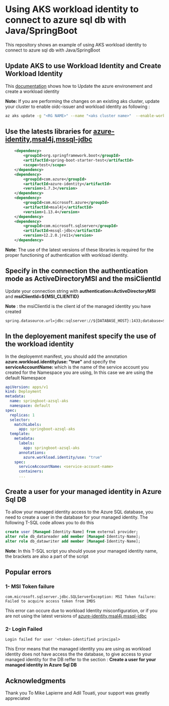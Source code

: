 # Using AKS workload identity to connect to azure sql db with Java/SpringBoot

This repository shows an example of using AKS workload identity to connect to azure sql db with Java/SpringBoot

## Update AKS to use Workload Identity and Create Workload Identity

This [documentation](https://learn.microsoft.com/en-us/azure/aks/learn/tutorial-kubernetes-workload-identity) shows how to Update the azure environement and create a workload identity 

**Note:** If you are performing the changes on an existing aks cluster, update your cluster to enable oidc-issuer and workload identity as following :
```bash
az aks update -g "<RG NAME>" --name "<aks cluster name>"  --enable-workload-identity --enable-oidc-issuer
```
## Use the latests libraries for [azure-identity](https://mvnrepository.com/artifact/com.azure/azure-identity),[msal4j](https://mvnrepository.com/artifact/com.microsoft.azure/msal4j),[mssql-jdbc](https://mvnrepository.com/artifact/com.microsoft.sqlserver/mssql-jdbc)

```xml
    <dependency>
        <groupId>org.springframework.boot</groupId>
        <artifactId>spring-boot-starter-test</artifactId>
        <scope>test</scope>
    </dependency>
    <dependency>
        <groupId>com.azure</groupId>
        <artifactId>azure-identity</artifactId>
        <version>1.7.3</version>
    </dependency>
    <dependency>
        <groupId>com.microsoft.azure</groupId>
        <artifactId>msal4j</artifactId>
        <version>1.13.4</version>
    </dependency>
    <dependency>
        <groupId>com.microsoft.sqlserver</groupId>
        <artifactId>mssql-jdbc</artifactId>
        <version>12.2.0.jre11</version>
    </dependency>
```

**Note**: The use of the latest versions of these libraries is required for the proper functioning of authentication with workload identity.

## Specify in the connection the authentication mode as ActiveDirectoryMSI and the msiClientId
Update your connection string with **authentication=ActiveDirectoryMSI** and **msiClientId=${MSI_CLIENTID}**

**Note** : the msiClientId is the client id of the managed identity you have created
```
spring.datasource.url=jdbc:sqlserver://${DATABASE_HOST}:1433;database=${DATABASE_NAME};encrypt=true;trustServerCertificate=false;hostNameInCertificate=*.database.windows.net;loginTimeout=30;authentication=ActiveDirectoryMSI;msiClientId=${MSI_CLIENTID};
```

## In the deployement manifest specify the use of the workload identity
In the deployemnt manifest, you should add the annotation **azure.workload.identity/use: "true"** and specify the **serviceAccountName: <service-account-name>** which is the name of the service account  you created for the Namespace you are using, In this case we are using the default Namespace

```yml
apiVersion: apps/v1
kind: Deployment
metadata:
  name: springboot-azsql-aks
  namespace: default
spec:
  replicas: 1
  selector:
    matchLabels:
      app: springboot-azsql-aks
  template:
    metadata:
      labels:
        app: springboot-azsql-aks
      annotations:
        azure.workload.identity/use: "true" 
    spec:
      serviceAccountName: <service-account-name>
      containers:
      ...
```

## Create a user for your managed identity in Azure Sql DB
To allow your managed identity access to the Azure SQL database, you need to create a user in the database for your managed identity. The following T-SQL code allows you to do this

```sql
create user [Managed-Identity-Name] from external provider;
alter role db_datareader add member [Managed-Identity-Name];
alter role db_datawriter add member [Managed-Identity-Name];
```

**Note**: In this T-SQL script you should youse your managed identity name, the brackets are also a part of the script


## Popular errors

### 1- MSI Token failure
```
com.microsoft.sqlserver.jdbc.SQLServerException: MSI Token failure: Failed to acquire access token from IMDS
```
This error can occure due to workload Identity misconfiguration, or if you are not using the latest versions of [azure-identity](https://mvnrepository.com/artifact/com.azure/azure-identity),[msal4j](https://mvnrepository.com/artifact/com.microsoft.azure/msal4j),[mssql-jdbc](https://mvnrepository.com/artifact/com.microsoft.sqlserver/mssql-jdbc)

### 2- Login Failed

```
Login failed for user '<token-identified principal>
```
This Error means that the managed identity you are using as workload identity does not have access the the database, to give access to your managed identity for the DB reffer to the section : **Create a user for your managed identity in Azure Sql DB**

## Acknowledgments
Thank you To Mike Lapierre and Adil Touati, your support was greatly appreciated